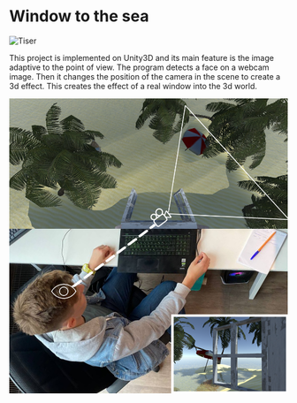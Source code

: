 # Window to the sea

![Tiser](images/preview_no_text.png)

This project is implemented on Unity3D and its main feature is the image adaptive to the point of view. The program detects a face on a webcam image. Then it changes the position of the camera in the scene to create a 3d effect. This creates the effect of a real window into the 3d world.

![Description](images/window_describe.png)

